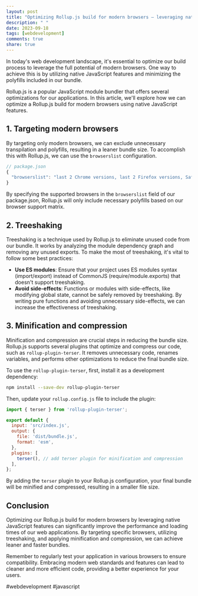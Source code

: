 ```yaml
---
layout: post
title: "Optimizing Rollup.js build for modern browsers – leveraging native JavaScript features"
description: " "
date: 2023-09-18
tags: [webdevelopment]
comments: true
share: true
---
```


In today's web development landscape, it's essential to optimize our build process to leverage the full potential of modern browsers. One way to achieve this is by utilizing native JavaScript features and minimizing the polyfills included in our bundle.

Rollup.js is a popular JavaScript module bundler that offers several optimizations for our applications. In this article, we'll explore how we can optimize a Rollup.js build for modern browsers using native JavaScript features.

## 1. Targeting modern browsers

By targeting only modern browsers, we can exclude unnecessary transpilation and polyfills, resulting in a leaner bundle size. To accomplish this with Rollup.js, we can use the `browserslist` configuration.

```javascript
// package.json
{
  "browserslist": "last 2 Chrome versions, last 2 Firefox versions, Safari >= 12, Edge >= 80"
}
```

By specifying the supported browsers in the `browserslist` field of our package.json, Rollup.js will only include necessary polyfills based on our browser support matrix.

## 2. Treeshaking

Treeshaking is a technique used by Rollup.js to eliminate unused code from our bundle. It works by analyzing the module dependency graph and removing any unused exports. To make the most of treeshaking, it's vital to follow some best practices:

- **Use ES modules**: Ensure that your project uses ES modules syntax (import/export) instead of CommonJS (require/module.exports) that doesn't support treeshaking.
- **Avoid side-effects**: Functions or modules with side-effects, like modifying global state, cannot be safely removed by treeshaking. By writing pure functions and avoiding unnecessary side-effects, we can increase the effectiveness of treeshaking.

## 3. Minification and compression

Minification and compression are crucial steps in reducing the bundle size. Rollup.js supports several plugins that optimize and compress our code, such as `rollup-plugin-terser`. It removes unnecessary code, renames variables, and performs other optimizations to reduce the final bundle size.

To use the `rollup-plugin-terser`, first, install it as a development dependency:

```sh
npm install --save-dev rollup-plugin-terser
```

Then, update your `rollup.config.js` file to include the plugin:

```javascript
import { terser } from 'rollup-plugin-terser';

export default {
  input: 'src/index.js',
  output: {
    file: 'dist/bundle.js',
    format: 'esm',
  },
  plugins: [
    terser(), // add terser plugin for minification and compression
  ],
};
```

By adding the `terser` plugin to your Rollup.js configuration, your final bundle will be minified and compressed, resulting in a smaller file size.

## Conclusion

Optimizing our Rollup.js build for modern browsers by leveraging native JavaScript features can significantly improve the performance and loading times of our web applications. By targeting specific browsers, utilizing treeshaking, and applying minification and compression, we can achieve leaner and faster bundles.

Remember to regularly test your application in various browsers to ensure compatibility. Embracing modern web standards and features can lead to cleaner and more efficient code, providing a better experience for your users.

#webdevelopment #javascript